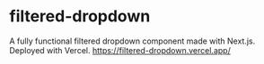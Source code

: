 # filtered-dropdown
A fully functional filtered dropdown component made with Next.js. Deployed with Vercel.
https://filtered-dropdown.vercel.app/
